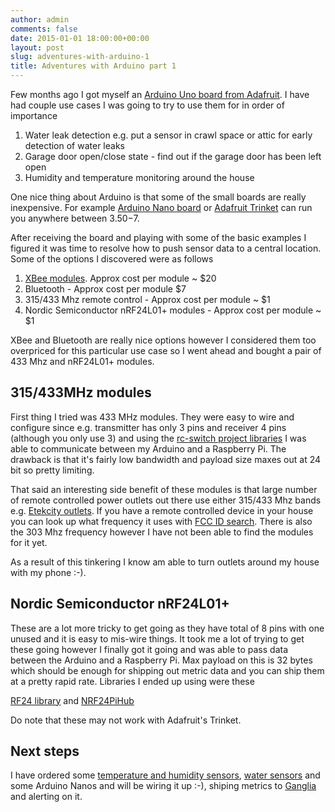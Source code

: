 ```yaml
---
author: admin
comments: false
date: 2015-01-01 18:00:00+00:00
layout: post
slug: adventures-with-arduino-1
title: Adventures with Arduino part 1
---
```


Few months ago I got myself an [Arduino Uno board from Adafruit](https://www.adafruit.com/products/50).
I have had couple use cases I was going to try to use them for in order of importance

  1. Water leak detection e.g. put a sensor in crawl space or attic for early detection of water leaks
  2. Garage door open/close state - find out if the garage door has been left open
  3. Humidity and temperature monitoring around the house


One nice thing about Arduino is that some of the small boards are really inexpensive. 
For example [Arduino Nano board](http://arduino.cc/en/Main/arduinoBoardNano) or 
[Adafruit Trinket](https://www.adafruit.com/products/1501) can run you anywhere between $3.50-$7. 

After receiving the board and playing with some of the basic examples I figured it was time to resolve
how to push sensor data to a central location. Some of the options I discovered were as follows

  1. [XBee modules](https://www.adafruit.com/product/128). Approx cost per module ~ $20
  2. Bluetooth - Approx cost per module $7
  3. 315/433 Mhz remote control - Approx cost per module ~ $1
  4. Nordic Semiconductor nRF24L01+ modules - Approx cost per module ~ $1

XBee and Bluetooth are really nice options however I considered them too overpriced for this particular
use case so I went ahead and bought a pair of 433 Mhz and nRF24L01+ modules.

## 315/433MHz modules

First thing I tried was 433 MHz modules. They were easy to wire and configure since e.g. transmitter
has only 3 pins and receiver 4 pins (although you only use 3) and using the
[rc-switch project libraries](https://code.google.com/p/rc-switch/) I was able to communicate between
my Arduino and a Raspberry Pi. The drawback is that it's fairly low bandwidth and payload size maxes
out at 24 bit so pretty limiting.

That said an interesting side benefit of these modules is that large number of remote controlled power
outlets out there use either 315/433 Mhz bands e.g. [Etekcity outlets](http://www.etekcity.com/c-59-outlets.aspx).
If you have a remote controlled device in your house you can look up what frequency it uses with 
[FCC ID search](http://transition.fcc.gov/oet/ea/fccid/). There is also the 303 Mhz frequency however
I have not been able to find the modules for it yet.

As a result of this tinkering I know am able to turn outlets around my house with my phone :-).

## Nordic Semiconductor nRF24L01+

These are a lot more tricky to get going as they have total of 8 pins with one unused and it is
easy to mis-wire things. It took me a lot of trying to get these going however I finally got it
going and was able to pass data between the Arduino and a Raspberry Pi. Max payload on this
is 32 bytes which should be enough for shipping out metric data and you can ship them at a pretty
rapid rate. Libraries I ended up using were these

[RF24 library](https://github.com/stanleyseow/RF24) and [NRF24PiHub](https://github.com/riyas-org/nrf24pihub/)

Do note that these may not work with Adafruit's Trinket.

## Next steps

I have ordered some [temperature and humidity sensors](https://learn.adafruit.com/dht),
[water sensors](http://www.instructables.com/id/Water-Level-Sensor-Module-for-Arduino-AVR-ARM-STM3/)
and some Arduino Nanos and will be wiring it up :-), shiping metrics to [Ganglia](http://ganglia.info/)
and alerting on it.
